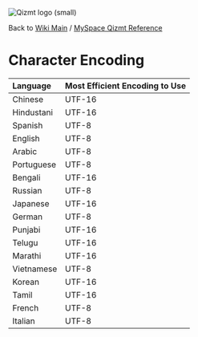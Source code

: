 <a href='Hidden comment: Image:'></a><img src='http://qizmt.googlecode.com/svn/wiki/images/Qizmt_logo_small.png' alt='Qizmt logo (small)' />

Back to <a href='Hidden comment: Link:'></a>[Wiki Main](Main.md) / [MySpace Qizmt Reference](MySpaceQizmtReference.md)

# Character Encoding #

| **Language** | **Most Efficient Encoding to Use** |
|:-------------|:-----------------------------------|
|Chinese       |UTF-16                              |
|Hindustani    |UTF-16                              |
|Spanish       |UTF-8                               |
|English       |UTF-8                               |
|Arabic        |UTF-8                               |
|Portuguese    |UTF-8                               |
|Bengali       |UTF-16                              |
|Russian       |UTF-8                               |
|Japanese      |UTF-16                              |
|German        |UTF-8                               |
|Punjabi       |UTF-16                              |
|Telugu        |UTF-16                              |
|Marathi       |UTF-16                              |
|Vietnamese    |UTF-8                               |
|Korean        |UTF-16                              |
|Tamil         |UTF-16                              |
|French        |UTF-8                               |
|Italian       |UTF-8                               |

<br />